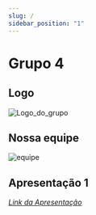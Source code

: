 ```yaml
---
slug: /
sidebar_position: "1"
---
```

# Grupo 4

## Logo

![Logo_do_grupo](/img/apresentacao1/1.png)

## Nossa equipe

![equipe](/img/apresentacao1/2.png)

## Apresentação 1 

*[Link da Apresentação](https://www.canva.com/design/DAF85Ckz8DI/p-FtudwShip6BgdqTsuDGQ/edit?utm_content=DAF85Ckz8DI&utm_campaign=designshare&utm_medium=link2&utm_source=sharebutton)*
